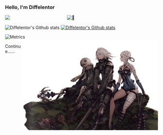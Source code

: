 ### Hello, I'm Diffelentor

![](https://visitor-badge.glitch.me/badge?page_id=Diffelentor.readme)
<img align="right" width="300" alt="🦑" src="https://count.getloli.com/get/@:Diffelentor?theme=moebooru-h">

![Diffelentor's Github stats](https://github-readme-stats.vercel.app/api?username=Diffelentor&show_icons=true)
[![Diffelentor's Github stats](https://github-readme-stats.vercel.app/api/top-langs/?username=Diffelentor&layout=compact)](https://github.com/Diffelentor/github-readme-stats)

![Metrics](https://metrics.lecoq.io/Diffelentor?template=classic&config.timezone=Asia%2FShanghai)<img align="right" width="450" src="https://github.com/Diffelentor/Diffelentor/blob/main/source/130322172-4e4996cd-eb3d-4013-9fc2-47e573413310%20(2).png">

Continue......
